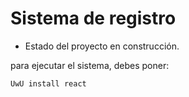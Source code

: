 <h1> Sistema de registro </h1>  

- Estado del proyecto en construcción.

para ejecutar el sistema, debes poner:

```UwU install react```

